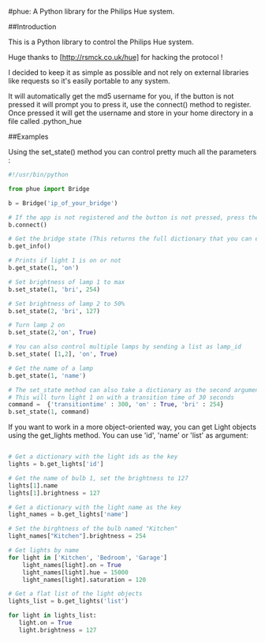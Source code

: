 #phue: A Python library for the Philips Hue system.

##Introduction

This is a Python library to control the Philips Hue system.

Huge thanks to [http://rsmck.co.uk/hue] for hacking the protocol !

I decided to keep it as simple as possible and not rely on external libraries like requests so it's easily portable to any system.

It will automatically get the md5 username for you, if the button is not pressed it will prompt you to press it, use the connect() method to register.  Once pressed it will get the username and store in your home directory in a file called .python_hue

##Examples

Using the set_state() method you can control pretty much all the parameters :

```python
#!/usr/bin/python

from phue import Bridge

b = Bridge('ip_of_your_bridge')

# If the app is not registered and the button is not pressed, press the button and call connect() (this only needs to be run a single time)
b.connect()

# Get the bridge state (This returns the full dictionary that you can explore)
b.get_info()

# Prints if light 1 is on or not
b.get_state(1, 'on')

# Set brightness of lamp 1 to max
b.set_state(1, 'bri', 254)

# Set brightness of lamp 2 to 50%
b.set_state(2, 'bri', 127)

# Turn lamp 2 on
b.set_state(2,'on', True)

# You can also control multiple lamps by sending a list as lamp_id
b.set_state( [1,2], 'on', True)

# Get the name of a lamp
b.get_state(1, 'name')

# The set_state method can also take a dictionary as the second argument to do more fancy stuff
# This will turn light 1 on with a transition time of 30 seconds
command =  {'transitiontime' : 300, 'on' : True, 'bri' : 254}
b.set_state(1, command)
```

If you want to work in a more object-oriented way, you can get Light objects using the get_lights method. You can use 'id', 'name' or 'list' as argument:

```python

# Get a dictionary with the light ids as the key
lights = b.get_lights['id']

# Get the name of bulb 1, set the brightness to 127
lights[1].name
lights[1].brightness = 127

# Get a dictionary with the light name as the key
light_names = b.get_lights['name']

# Set the birghtness of the bulb named "Kitchen"
light_names["Kitchen"].brightness = 254

# Get lights by name
for light in ['Kitchen', 'Bedroom', 'Garage']
    light_names[light].on = True
    light_names[light].hue = 15000
    light_names[light].saturation = 120

# Get a flat list of the light objects
lights_list = b.get_lights('list')

for light in lights_list:
   light.on = True
   light.brightness = 127

```
